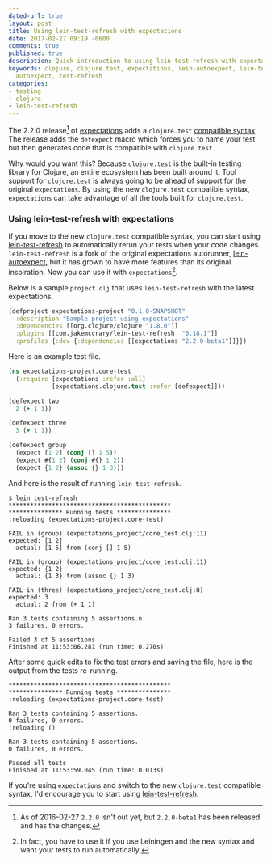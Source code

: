 ```yaml
---
dated-url: true
layout: post
title: Using lein-test-refresh with expectations
date: 2017-02-27 09:19 -0600
comments: true
published: true
description: Quick introduction to using lein-test-refresh with expectations.
keywords: clojure, clojure.test, expectations, lein-autoexpect, lein-test-refresh,
  autoexpect, test-refresh
categories:
- testing
- clojure
- lein-test-refresh
---
```


The 2.2.0 release[^1]
of
[expectations](https://github.com/clojure-expectations/expectations/blob/master/CHANGELOG.md#changes-in-version-220) adds
a
`clojure.test`
[compatible syntax](https://clojure-expectations.github.io/clojure-test.html). The release
adds the `defexpect` macro which forces you to name your test but then
generates code that is compatible with `clojure.test`.

Why would you want this? Because `clojure.test` is the built-in
testing library for Clojure, an entire ecosystem has been built around
it. Tool support for `clojure.test` is always going to be ahead of
support for the original `expectations`. By using the new
`clojure.test` compatible syntax, `expectations` can take
advantage of all the tools built for `clojure.test`.

### Using lein-test-refresh with expectations

If you move to the new `clojure.test` compatible syntax, you can start
using
[lein-test-refresh](https://github.com/jakemcc/lein-test-refresh) to
automatically rerun your tests when your code
changes. `lein-test-refresh` is a fork of the original expectations autorunner, [lein-autoexpect](https://github.com/clojure-expectations/lein-autoexpect), but it has grown to have more features than its original inspiration. Now you can use it with `expectations`[^2].

Below is a sample `project.clj` that uses `lein-test-refresh` with the latest expectations.

```clojure
(defproject expectations-project "0.1.0-SNAPSHOT"
  :description "Sample project using expectations"
  :dependencies [[org.clojure/clojure "1.8.0"]]
  :plugins [[com.jakemccrary/lein-test-refresh  "0.18.1"]]
  :profiles {:dev {:dependencies [[expectations "2.2.0-beta1"]]}})
```

Here is an example test file.

```clojure
(ns expectations-project.core-test
  (:require [expectations :refer :all]
            [expectations.clojure.test :refer [defexpect]]))

(defexpect two
  2 (+ 1 1))

(defexpect three
  3 (+ 1 1))

(defexpect group
  (expect [1 2] (conj [] 1 5))
  (expect #{1 2} (conj #{} 1 2))
  (expect {1 2} (assoc {} 1 3)))
```

And here is the result of running `lein test-refresh`.

```
$ lein test-refresh
*********************************************
*************** Running tests ***************
:reloading (expectations-project.core-test)

FAIL in (group) (expectations_project/core_test.clj:11)
expected: [1 2]
  actual: [1 5] from (conj [] 1 5)

FAIL in (group) (expectations_project/core_test.clj:11)
expected: {1 2}
  actual: {1 3} from (assoc {} 1 3)

FAIL in (three) (expectations_project/core_test.clj:8)
expected: 3
  actual: 2 from (+ 1 1)

Ran 3 tests containing 5 assertions.n
3 failures, 0 errors.

Failed 3 of 5 assertions
Finished at 11:53:06.281 (run time: 0.270s)
```

After some quick edits to fix the test errors and saving the file, here is the output from the tests re-running.

```
*********************************************
*************** Running tests ***************
:reloading (expectations-project.core-test)

Ran 3 tests containing 5 assertions.
0 failures, 0 errors.
:reloading ()

Ran 3 tests containing 5 assertions.
0 failures, 0 errors.

Passed all tests
Finished at 11:53:59.045 (run time: 0.013s)
```

If you're using `expectations` and switch to the new
`clojure.test` compatible syntax, I'd encourage you to start
using
[lein-test-refresh](https://github.com/jakemcc/lein-test-refresh).


[^1]: As of 2016-02-27 `2.2.0` isn't out yet, but `2.2.0-beta1` has been released and has the changes.

[^2]: In fact, you have to use it if you use Leiningen and the new syntax and want your tests to run automatically.